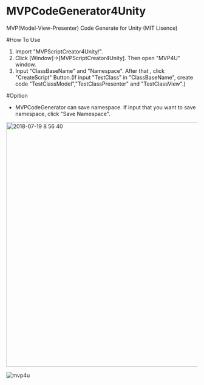 # MVPCodeGenerator4Unity
MVP(Model-View-Presenter) Code Generate for Unity
(MIT Lisence)

#How To Use
1. Import "MVPScriptCreator4Unity/".
2. Click [Window]->[MVPScriptCreator4Unity]. Then open "MVP4U" window.
3. Input "ClassBaseName" and "Namespace". After that , click "CreateScript" Button.(If input "TestClass" in "ClassBaseName", create code "TestClassModel","TestClassPresenter" and "TestClassView".)

#Opition
- MVPCodeGenerator can save namespace. If input that you want to save namespace, click "Save Namespace".


<img width="644" alt="2018-07-19 8 56 40" src="https://user-images.githubusercontent.com/5647635/42913765-b6a2ed80-8b31-11e8-949b-748f2fd99b71.png">

![mvp4u](https://user-images.githubusercontent.com/5647635/42913718-5ef42ca2-8b31-11e8-8205-8740af24b133.gif)
